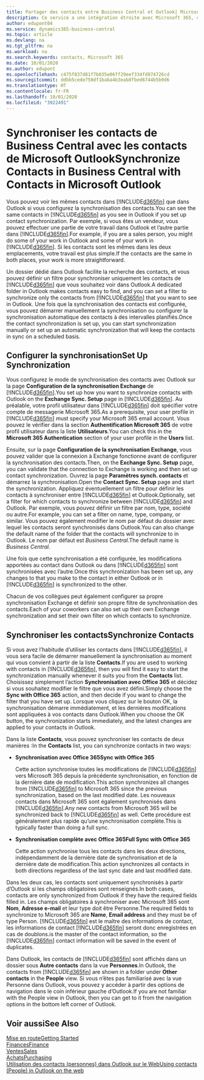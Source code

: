 ```yaml
---
title: Partager des contacts entre Business Central et Outlook| Microsoft Docs
description: Ce service a une intégration étroite avec Microsoft 365, ce qui vous permet de partager des contacts entre Outlook et Business Central.
author: edupont04
ms.service: dynamics365-business-central
ms.topic: article
ms.devlang: na
ms.tgt_pltfrm: na
ms.workload: na
ms.search.keywords: contacts, Microsoft 365
ms.date: 10/01/2020
ms.author: edupont
ms.openlocfilehash: c475f837d81f7b035e06ff29eef334fd974726cd
ms.sourcegitcommit: ddbb5cede750df1baba4b3eab8fbed6744b5b9d6
ms.translationtype: HT
ms.contentlocale: fr-FR
ms.lasthandoff: 10/01/2020
ms.locfileid: "3922491"
---
```

# <a name="synchronize-contacts-in-business-central-with-contacts-in-microsoft-outlook"></a><span data-ttu-id="4c184-103">Synchroniser les contacts de Business Central avec les contacts de Microsoft Outlook</span><span class="sxs-lookup"><span data-stu-id="4c184-103">Synchronize Contacts in Business Central with Contacts in Microsoft Outlook</span></span>
<span data-ttu-id="4c184-104">Vous pouvez voir les mêmes contacts dans [!INCLUDE[d365fin](includes/d365fin_md.md)] que dans Outlook si vous configurez la synchronisation des contacts.</span><span class="sxs-lookup"><span data-stu-id="4c184-104">You can see the same contacts in [!INCLUDE[d365fin](includes/d365fin_md.md)] as you see in Outlook if you set up contact synchronization.</span></span> <span data-ttu-id="4c184-105">Par exemple, si vous êtes un vendeur, vous pouvez effectuer une partie de votre travail dans Outlook et l’autre partie dans [!INCLUDE[d365fin](includes/d365fin_md.md)].</span><span class="sxs-lookup"><span data-stu-id="4c184-105">For example, if you are a sales person, you might do some of your work in Outlook and some of your work in [!INCLUDE[d365fin](includes/d365fin_md.md)].</span></span> <span data-ttu-id="4c184-106">Si les contacts sont les mêmes dans les deux emplacements, votre travail est plus simple.</span><span class="sxs-lookup"><span data-stu-id="4c184-106">If the contacts are the same in both places, your work is more straightforward.</span></span>  

<span data-ttu-id="4c184-107">Un dossier dédié dans Outlook facilite la recherche des contacts, et vous pouvez définir un filtre pour synchroniser uniquement les contacts de [!INCLUDE[d365fin](includes/d365fin_md.md)] que vous souhaitez voir dans Outlook.</span><span class="sxs-lookup"><span data-stu-id="4c184-107">A dedicated folder in Outlook makes contacts easy to find, and you can set a filter to synchronize only the contacts from [!INCLUDE[d365fin](includes/d365fin_md.md)] that you want to see in Outlook.</span></span> <span data-ttu-id="4c184-108">Une fois que la synchronisation des contacts est configurée, vous pouvez démarrer manuellement la synchronisation ou configurer la synchronisation automatique des contacts à des intervalles planifiés.</span><span class="sxs-lookup"><span data-stu-id="4c184-108">Once the contact synchronization is set up, you can start synchronization manually or set up an automatic synchronization that will keep the contacts in sync on a scheduled basis.</span></span>  

## <a name="set-up-synchronization"></a><span data-ttu-id="4c184-109">Configurer la synchronisation</span><span class="sxs-lookup"><span data-stu-id="4c184-109">Set Up Synchronization</span></span>
<span data-ttu-id="4c184-110">Vous configurez le mode de synchronisation des contacts avec Outlook sur la page **Configuration de la synchronisation Exchange** de [!INCLUDE[d365fin](includes/d365fin_md.md)].</span><span class="sxs-lookup"><span data-stu-id="4c184-110">You set up how you want to synchronize contacts with Outlook on the **Exchange Sync. Setup** page in [!INCLUDE[d365fin](includes/d365fin_md.md)].</span></span> <span data-ttu-id="4c184-111">Au préalable, votre profil utilisateur dans [!INCLUDE[d365fin](includes/d365fin_md.md)] doit spécifier votre compte de messagerie Microsoft 365.</span><span class="sxs-lookup"><span data-stu-id="4c184-111">As a prerequisite, your user profile in [!INCLUDE[d365fin](includes/d365fin_md.md)] must specify your Microsoft 365 email account.</span></span> <span data-ttu-id="4c184-112">Vous pouvez le vérifier dans la section **Authentification Microsoft 365** de votre profil utilisateur dans la liste **Utilisateurs**.</span><span class="sxs-lookup"><span data-stu-id="4c184-112">You can check this in the **Microsoft 365 Authentication** section of your user profile in the **Users** list.</span></span>  

<span data-ttu-id="4c184-113">Ensuite, sur la page **Configuration de la synchronisation Exchange**, vous pouvez valider que la connexion à Exchange fonctionne avant de configurer la synchronisation des contacts.</span><span class="sxs-lookup"><span data-stu-id="4c184-113">Then, on the **Exchange Sync. Setup** page, you can validate that the connection to Exchange is working and then set up contact synchronization.</span></span> <span data-ttu-id="4c184-114">Ouvrez la page **Paramètres synch. contacts** et démarrez la synchronisation.</span><span class="sxs-lookup"><span data-stu-id="4c184-114">Open the **Contact Sync. Setup** page and start the synchronization.</span></span> <span data-ttu-id="4c184-115">Appliquez éventuellement un filtre pour définir les contacts à synchroniser entre [!INCLUDE[d365fin](includes/d365fin_md.md)] et Outlook.</span><span class="sxs-lookup"><span data-stu-id="4c184-115">Optionally, set a filter for which contacts to synchronize between [!INCLUDE[d365fin](includes/d365fin_md.md)] and Outlook.</span></span> <span data-ttu-id="4c184-116">Par exemple, vous pouvez définir un filtre par nom, type, société ou autre.</span><span class="sxs-lookup"><span data-stu-id="4c184-116">For example, you can set a filter on name, type, company, or similar.</span></span> <span data-ttu-id="4c184-117">Vous pouvez également modifier le nom par défaut du dossier avec lequel les contacts seront synchronisés dans Outlook.</span><span class="sxs-lookup"><span data-stu-id="4c184-117">You can also change the default name of the folder that the contacts will synchronize to in Outlook.</span></span> <span data-ttu-id="4c184-118">Le nom par défaut est *Business Central*.</span><span class="sxs-lookup"><span data-stu-id="4c184-118">The default name is *Business Central*.</span></span>  

<span data-ttu-id="4c184-119">Une fois que cette synchronisation a été configurée, les modifications apportées au contact dans Outlook ou dans [!INCLUDE[d365fin](includes/d365fin_md.md)] sont synchronisées avec l’autre.</span><span class="sxs-lookup"><span data-stu-id="4c184-119">Once this synchronization has been set up, any changes to that you make to the contact in either Outlook or in [!INCLUDE[d365fin](includes/d365fin_md.md)] is synchronized to the other.</span></span>  

<span data-ttu-id="4c184-120">Chacun de vos collègues peut également configurer sa propre synchronisation Exchange et définir son propre filtre de synchronisation des contacts.</span><span class="sxs-lookup"><span data-stu-id="4c184-120">Each of your coworkers can also set up their own Exchange synchronization and set their own filter on which contacts to synchronize.</span></span>  

## <a name="synchronize-contacts"></a><span data-ttu-id="4c184-121">Synchroniser les contacts</span><span class="sxs-lookup"><span data-stu-id="4c184-121">Synchronize Contacts</span></span>
<span data-ttu-id="4c184-122">Si vous avez l’habitude d’utiliser les contacts dans [!INCLUDE[d365fin](includes/d365fin_md.md)], il vous sera facile de démarrer manuellement la synchronisation au moment qui vous convient à partir de la liste **Contacts**.</span><span class="sxs-lookup"><span data-stu-id="4c184-122">If you are used to working with contacts in [!INCLUDE[d365fin](includes/d365fin_md.md)], then you will find it easy to start the synchronization manually whenever it suits you from the **Contacts** list.</span></span> <span data-ttu-id="4c184-123">Choisissez simplement l’action **Synchronisation avec Office 365** et décidez si vous souhaitez modifier le filtre que vous avez défini.</span><span class="sxs-lookup"><span data-stu-id="4c184-123">Simply choose the **Sync with Office 365** action, and then decide if you want to change the filter that you have set up.</span></span> <span data-ttu-id="4c184-124">Lorsque vous cliquez sur le bouton OK, la synchronisation démarre immédiatement, et les dernières modifications sont appliquées à vos contacts dans Outlook.</span><span class="sxs-lookup"><span data-stu-id="4c184-124">When you choose the OK button, the synchronization starts immediately, and the latest changes are applied to your contacts in Outlook.</span></span>  

<span data-ttu-id="4c184-125">Dans la liste **Contacts**, vous pouvez synchroniser les contacts de deux manières :</span><span class="sxs-lookup"><span data-stu-id="4c184-125">In the **Contacts** list, you can synchronize contacts in two ways:</span></span>

* <span data-ttu-id="4c184-126">**Synchronisation avec Office 365**</span><span class="sxs-lookup"><span data-stu-id="4c184-126">**Sync with Office 365**</span></span>

  <span data-ttu-id="4c184-127">Cette action synchronise toutes les modifications de [!INCLUDE[d365fin](includes/d365fin_md.md)] vers Microsoft 365 depuis la précédente synchronisation, en fonction de la dernière date de modification.</span><span class="sxs-lookup"><span data-stu-id="4c184-127">This action synchronizes all changes from [!INCLUDE[d365fin](includes/d365fin_md.md)] to Microsoft 365 since the previous synchronization, based on the last modified date.</span></span> <span data-ttu-id="4c184-128">Les nouveaux contacts dans Microsoft 365 sont également synchronisés dans [!INCLUDE[d365fin](includes/d365fin_md.md)].</span><span class="sxs-lookup"><span data-stu-id="4c184-128">Any new contacts from Microsoft 365 will be synchronized back to [!INCLUDE[d365fin](includes/d365fin_md.md)] as well.</span></span> <span data-ttu-id="4c184-129">Cette procédure est généralement plus rapide qu’une synchronisation complète.</span><span class="sxs-lookup"><span data-stu-id="4c184-129">This is typically faster than doing a full sync.</span></span>  

* <span data-ttu-id="4c184-130">**Synchronisation complète avec Office 365**</span><span class="sxs-lookup"><span data-stu-id="4c184-130">**Full Sync with Office 365**</span></span>

  <span data-ttu-id="4c184-131">Cette action synchronise tous les contacts dans les deux directions, indépendamment de la dernière date de synchronisation et de la dernière date de modification.</span><span class="sxs-lookup"><span data-stu-id="4c184-131">This action synchronizes all contacts in both directions regardless of the last sync date and last modified date.</span></span>  

<span data-ttu-id="4c184-132">Dans les deux cas, les contacts sont uniquement synchronisés à partir d’Outlook si les champs obligatoires sont renseignés.</span><span class="sxs-lookup"><span data-stu-id="4c184-132">In both cases, contacts are only synchronized from Outlook if they have the required fields filled in.</span></span> <span data-ttu-id="4c184-133">Les champs obligatoires à synchroniser avec Microsoft 365 sont **Nom**, **Adresse e-mail** et leur type doit être Personne.</span><span class="sxs-lookup"><span data-stu-id="4c184-133">The required fields to synchronize to Microsoft 365 are **Name**, **Email address** and they must be of type Person.</span></span> [!INCLUDE[d365fin](includes/d365fin_md.md)] <span data-ttu-id="4c184-134">est le maître des informations de contact, les informations de contact [!INCLUDE[d365fin](includes/d365fin_md.md)] seront donc enregistrées en cas de doublons.</span><span class="sxs-lookup"><span data-stu-id="4c184-134">is the master of the contact information, so the [!INCLUDE[d365fin](includes/d365fin_md.md)] contact information will be saved in the event of duplicates.</span></span>  

<span data-ttu-id="4c184-135">Dans Outlook, les contacts de [!INCLUDE[d365fin](includes/d365fin_md.md)] sont affichés dans un dossier sous **Autre contacts** dans la vue **Personnes**.</span><span class="sxs-lookup"><span data-stu-id="4c184-135">In Outlook, the contacts from [!INCLUDE[d365fin](includes/d365fin_md.md)] are shown in a folder under **Other contacts** in the **People**  view.</span></span> <span data-ttu-id="4c184-136">Si vous n’êtes pas familiarisé avec la vue Personne dans Outlook, vous pouvez y accéder à partir des options de navigation dans le coin inférieur gauche d’Outlook.</span><span class="sxs-lookup"><span data-stu-id="4c184-136">If you are not familiar with the People view in Outlook, then you can get to it from the navigation options in the bottom left corner of Outlook.</span></span>  

## <a name="see-also"></a><span data-ttu-id="4c184-137">Voir aussi</span><span class="sxs-lookup"><span data-stu-id="4c184-137">See Also</span></span>
[<span data-ttu-id="4c184-138">Mise en route</span><span class="sxs-lookup"><span data-stu-id="4c184-138">Getting Started</span></span>](product-get-started.md)  
[<span data-ttu-id="4c184-139">Finances</span><span class="sxs-lookup"><span data-stu-id="4c184-139">Finance</span></span>](finance.md)  
[<span data-ttu-id="4c184-140">Ventes</span><span class="sxs-lookup"><span data-stu-id="4c184-140">Sales</span></span>](sales-manage-sales.md)  
[<span data-ttu-id="4c184-141">Achats</span><span class="sxs-lookup"><span data-stu-id="4c184-141">Purchasing</span></span>](purchasing-manage-purchasing.md)  
[<span data-ttu-id="4c184-142">Utilisation des contacts (personnes) dans Outlook sur le Web</span><span class="sxs-lookup"><span data-stu-id="4c184-142">Using contacts (People) in Outlook on the web</span></span>](https://support.office.com/article/Using-contacts-People-in-Outlook-on-the-web-1e3438c7-26b2-420c-87de-3cea9d31b5cb?appver=OWB150)  
